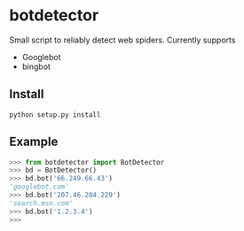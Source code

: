 botdetector
===========

Small script to reliably detect web spiders. Currently supports

  * Googlebot
  * bingbot


Install
-------

    python setup.py install


Example
-------

```python
>>> from botdetector import BotDetector
>>> bd = BotDetector()
>>> bd.bot('66.249.66.43')
'googlebot.com'
>>> bd.bot('207.46.204.229')
'search.msn.com'
>>> bd.bot('1.2.3.4')
>>>
```
